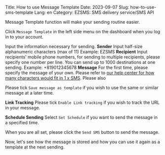 Title: How to use Message Template
Date: 2023-09-07
Slug: how-to-use-sms-template
Lang: en
Category: EZSMS: SMS delivery service/SMS API

Message Template function will make your sending routine easier.

Click `Message Template` in the left side menu on the dashboard when you log in to your account.

Input the information necessary for sending.
**Sender** Input half-size alphanumeric characters (max of 11)
           Example: EZSMS
**Recipient** Input recipients' mobile phone numbers, for sending to multiple recipients, please specify one number per line. You can send up to 1000 destinations at one sending.
           Example: +819012345678
**Message** For the first time, please specify the message of your own. Please refer to [our help center for how many characters would fit in 1 x SMS](https://help.xoxzo.com/ezsms-sms-delivery-service/sms-api/articles/how-many-characters-would-fit-within-1-x-sms/). Please also 

Please tick `Save message as template` if you wish to use the same or similar message at a later time.

**Link Tracking** Please tick `Enable Link tracking` if you wish to track the URL in your message. 

**Schedule Sending** Select `Set Schedule` if you want to send the message in a specified time.

When you are all set, please click the `Send SMS` button to send the message.

Now, let's see how the message is stored and how you can use it again as a template at the next sending.

